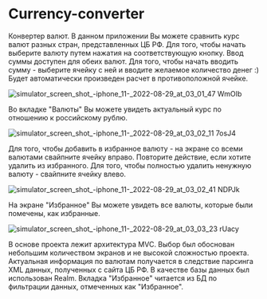 # Currency-converter
Конвертер валют. В данном приложении Вы можете сравнить курс валют разных стран, представленных ЦБ РФ.
Для того, чтобы начать выберите валюту путем нажатия на соответствующую кнопку. Ввод суммы доступен для обеих валют.
Для того, чтобы начать вводить сумму - выберите ячейку с ней и вводите желаемое количество денег :)
Будет автоматически произведен расчет в противоположной ячейке.

![simulator_screen_shot_-_iphone_11_-_2022-08-29_at_03_01_47 WmOIb](https://user-images.githubusercontent.com/86362091/187092772-ee2af943-ce1d-4ac0-ab05-4e092c0e23f0.png)

Во вкладке "Валюты" Вы можете увидеть актуальный курс по отношению к российскому рублю.

![simulator_screen_shot_-_iphone_11_-_2022-08-29_at_03_02_11 7osJ4](https://user-images.githubusercontent.com/86362091/187092801-03d6fa9b-4c8d-44fb-99cd-6e8d17bd0223.png)

Для того, чтобы добавить в избранное валюту - на экране со всеми валютами свайпните ячейку вправо. 
Повторите действие, если хотите удалить из избранного. Для того, чтобы полностью удалить ненужную валюту - свайпните ячейку влево.

![simulator_screen_shot_-_iphone_11_-_2022-08-29_at_03_02_41 NDPJk](https://user-images.githubusercontent.com/86362091/187092834-bbb4a2c8-81ae-45e5-bc73-b8f37d7bc684.png)

На экране "Избранное" Вы можете увидеть все валюты, которые были помечены, как избранные.

![simulator_screen_shot_-_iphone_11_-_2022-08-29_at_03_03_23 rUacy](https://user-images.githubusercontent.com/86362091/187092881-39785b1b-369b-4064-9140-f168c36c9dea.png)

В основе проекта лежит архитектура MVC. Выбор был обоснован небольшим количеством экранов и не высокой сложностью проекта.
Актуальная информация по валютам получается в следствие парсинга XML данных, полученных с сайта ЦБ РФ. 
В качестве базы данных был использован Realm. Вкладка "Избранное" читается из БД по фильтрации данных, отмеченных как "Избранное".
